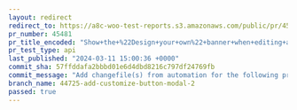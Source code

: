 ```yaml
---
layout: redirect
redirect_to: https://a8c-woo-test-reports.s3.amazonaws.com/public/pr/45481/api/index.html
pr_number: 45481
pr_title_encoded: "Show+the+%22Design+your+own%22+banner+when+editing+a+theme+which+is+not+TT4"
pr_test_type: api
last_published: "2024-03-11 15:00:36 +0000"
commit_sha: 57ffddafa2bbbd01e6d4dbd8216c797df24769fb
commit_message: "Add changefile(s) from automation for the following project(s): wooco…"
branch_name: 44725-add-customize-button-modal-2
passed: true
---
```

